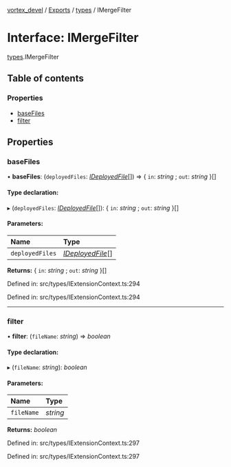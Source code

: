 [vortex_devel](../README.md) / [Exports](../modules.md) / [types](../modules/types.md) / IMergeFilter

# Interface: IMergeFilter

[types](../modules/types.md).IMergeFilter

## Table of contents

### Properties

- [baseFiles](types.imergefilter.md#basefiles)
- [filter](types.imergefilter.md#filter)

## Properties

### baseFiles

• **baseFiles**: (`deployedFiles`: [*IDeployedFile*](types.ideployedfile.md)[]) => { `in`: *string* ; `out`: *string*  }[]

#### Type declaration:

▸ (`deployedFiles`: [*IDeployedFile*](types.ideployedfile.md)[]): { `in`: *string* ; `out`: *string*  }[]

#### Parameters:

Name | Type |
:------ | :------ |
`deployedFiles` | [*IDeployedFile*](types.ideployedfile.md)[] |

**Returns:** { `in`: *string* ; `out`: *string*  }[]

Defined in: src/types/IExtensionContext.ts:294

Defined in: src/types/IExtensionContext.ts:294

___

### filter

• **filter**: (`fileName`: *string*) => *boolean*

#### Type declaration:

▸ (`fileName`: *string*): *boolean*

#### Parameters:

Name | Type |
:------ | :------ |
`fileName` | *string* |

**Returns:** *boolean*

Defined in: src/types/IExtensionContext.ts:297

Defined in: src/types/IExtensionContext.ts:297
